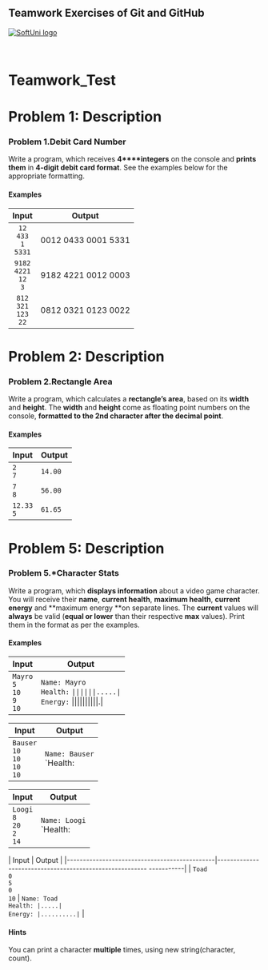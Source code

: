 ## Teamwork Exercises of Git and GitHub

<a href="https://softuni.bg/trainings/resources/officedocument/29648/team-exercise-problem-descriptions-software-technologies-march-2018" rel="GitandGitHub-Teamwork">  ![SoftUni logo][logo] <a/>

[logo]: http://innovationstarterbox.bg/wp-content/uploads/2016/05/Softuni_logo_trasparent.png "Logo Title Text 2"


<br/>

# Teamwork_Test

# Problem 1: Description
### Problem 1.**Debit Card Number**

Write a program, which receives **4****integers** on the
console and **prints them** in **4-digit debit card format**. See the
examples below for the appropriate formatting.

#### Examples

|          Input                    |         Output         |
|:---------------------------------:|:----------------------:|
| `12`<br/>`433`<br/>`1`<br/>`5331` | 0012 0433 0001 5331    |
| `9182`<br/>`4221`<br/>`12`<br/>`3`| 9182 4221 0012 0003    |
| `812`<br/>`321`<br/>`123`<br/>`22`| 0812 0321 0123 0022    |


# Problem 2: Description
### Problem 2.**Rectangle Area**

Write a program, which calculates a **rectangle’s area**, based on its **width**
and **height**. The **width** and **height** come as floating point numbers on the console, **formatted
to the 2nd character after the decimal point**.

#### Examples

|    Input        |    Output    |
|-----------------|--------------|
| `2`<br/>`7`     |`14.00`       |
| `7`<br/>`8`     |`56.00`       |
| `12.33`<br/>`5` |`61.65`       |

# Problem 5: Description
### Problem 5.***Character Stats**

Write a program, which **displays information** about a video game character. You will receive their **name**, **current health**, **maximum health**, **current energy** and **maximum energy **on separate lines. The **current** values will **always** be valid (**equal or lower** than their respective **max** values). Print them in the format as per the examples.

#### Examples

|    Input                                       |    Output                                                                                   |
|------------------------------------------------|---------------------------------------------------------------------------------------------|
|    `Mayro`<br/>`5`<br/>`10`<br/>`9`<br/>`10`   |    `Name: Mayro`<br/>`Health:` `\|\|\|\|\|\|.....\|`<br/>`Energy:` \|\|\|\|\|\|\|\|\|\|.\|  |


|    Input                                          |    Output                                                                 |
|---------------------------------------------------|---------------------------------------------------------------------------|
|    `Bauser`<br/>`10`<br/>`10`<br/>`10`<br/>`10`   |    `Name: Bauser`<br/>`Health: ||||||||||||`<br/>`Energy: ||||||||||||`   |



|    Input                                       |    Output                                                                              |
|------------------------------------------------|----------------------------------------------------------------------------------------|
|    `Loogi`<br/>`8`<br/>`20`<br/>`2`<br/>`14`   |    `Name: Loogi`<br/>`Health: |||||||||............|`<br/>`Energy: |||............|`   |



|    Input                                     |    Output                                                          |
|----------------------------------------------|-------------------------------------------------------- -----------|
|    `Toad`<br/>`0`<br/>`5`<br/>`0`<br/>`10`   |    `Name: Toad`<br/>`Health: |.....|`<br/>`Energy: |..........|`   |

#### Hints
        
You can print a character **multiple** times, using new string(character, count).


 